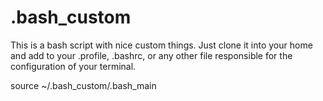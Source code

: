 # .bash_custom

This is a bash script with nice custom things.
Just clone it into your home and add to your .profile, .bashrc, or any other file responsible for the configuration
of your terminal.

source ~/.bash_custom/.bash_main
